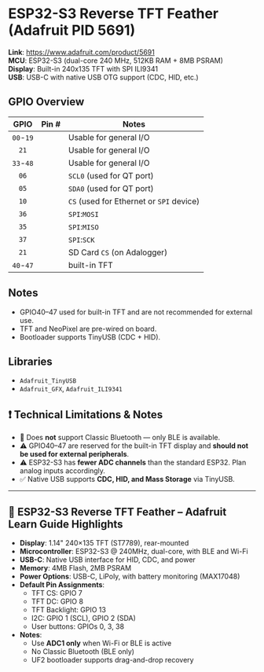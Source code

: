 # ESP32-S3 Reverse TFT Feather (Adafruit PID 5691)

**Link**: https://www.adafruit.com/product/5691  
**MCU**: ESP32-S3 (dual-core 240 MHz, 512KB RAM + 8MB PSRAM)  
**Display**: Built-in 240x135 TFT with SPI ILI9341  
**USB**: USB-C with native USB OTG support (CDC, HID, etc.)

## GPIO Overview

| GPIO | Pin # | Notes |
|:---:|:---:|---|
| `00`-`19` | | Usable for general I/O|
| `21` | | Usable for general I/O|
| `33`-`48` | | Usable for general I/O|
| `06` | | `SCL0` (used for QT port) |
| `05` | | `SDA0` (used for QT port) |
| `10` | | `CS` (used for Ethernet or `SPI` device) |
| `36` | | `SPI`:`MOSI` |
| `35` | | `SPI`:`MISO`|
| `37` | | `SPI`:`SCK`|
| `21` | | SD Card `CS` (on Adalogger) |
| `40`-`47` | | built-in TFT |

## Notes

- GPIO40–47 used for built-in TFT and are not recommended for external use.
- TFT and NeoPixel are pre-wired on board.
- Bootloader supports TinyUSB (CDC + HID).

## Libraries

- `Adafruit_TinyUSB`
- `Adafruit_GFX`, `Adafruit_ILI9341`

## ❗ Technical Limitations & Notes

- 🚫 Does **not** support Classic Bluetooth — only BLE is available.
- ⚠️ GPIO40–47 are reserved for the built-in TFT display and **should not be used for external peripherals**.
- ⚠️ ESP32-S3 has **fewer ADC channels** than the standard ESP32. Plan analog inputs accordingly.
- ✅ Native USB supports **CDC, HID, and Mass Storage** via TinyUSB.

---

## 📘 ESP32-S3 Reverse TFT Feather – Adafruit Learn Guide Highlights

- **Display**: 1.14" 240×135 TFT (ST7789), rear-mounted
- **Microcontroller**: ESP32-S3 @ 240MHz, dual-core, with BLE and Wi-Fi
- **USB-C**: Native USB interface for HID, CDC, and power
- **Memory**: 4MB Flash, 2MB PSRAM
- **Power Options**: USB-C, LiPoly, with battery monitoring (MAX17048)
- **Default Pin Assignments**:
  - TFT CS: GPIO 7
  - TFT DC: GPIO 8
  - TFT Backlight: GPIO 13
  - I2C: GPIO 1 (SCL), GPIO 2 (SDA)
  - User buttons: GPIOs 0, 3, 38
- **Notes**:
  - Use **ADC1 only** when Wi-Fi or BLE is active
  - No Classic Bluetooth (BLE only)
  - UF2 bootloader supports drag-and-drop recovery
